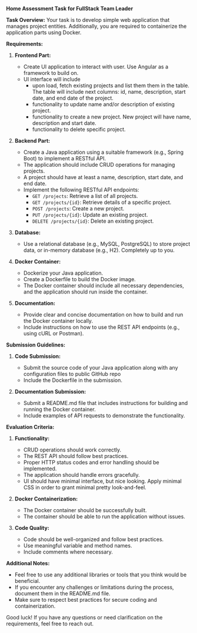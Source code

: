 **Home Assessment Task for FullStack Team Leader**

**Task Overview:**
Your task is to develop simple web application that manages project entities. Additionally, you are required to containerize the application parts using Docker.

**Requirements:**

1. **Frontend Part:**
   - Create UI application to interact with user. Use Angular as a framework to build on.
   - UI interface will include
      - upon load, fetch existing projects and list them them in the table. The table will include next columns: id, name, description, start date, and end date of the project.
      - functionality to update name and/or description of existing project.
      - functionality to create a new project. New project will have name, description and start date.
      - functionality to delete specific project.

2. **Backend Part:**
   - Create a Java application using a suitable framework (e.g., Spring Boot) to implement a RESTful API.
   - The application should include CRUD operations for managing projects.
   - A project should have at least a name, description, start date, and end date.
   - Implement the following RESTful API endpoints:
      - `GET /projects`: Retrieve a list of all projects.
      - `GET /projects/{id}`: Retrieve details of a specific project.
      - `POST /projects`: Create a new project.
      - `PUT /projects/{id}`: Update an existing project.
      - `DELETE /projects/{id}`: Delete an existing project.

3. **Database:**
   - Use a relational database (e.g., MySQL, PostgreSQL) to store project data, or in-memory database (e.g., H2). Completely up to you.

4. **Docker Container:**
   - Dockerize your Java application.
   - Create a Dockerfile to build the Docker image.
   - The Docker container should include all necessary dependencies, and the application should run inside the container.

5. **Documentation:**
   - Provide clear and concise documentation on how to build and run the Docker container locally.
   - Include instructions on how to use the REST API endpoints (e.g., using cURL or Postman).

**Submission Guidelines:**

1. **Code Submission:**
   - Submit the source code of your Java application along with any configuration files to public GitHub repo
   - Include the Dockerfile in the submission.

2. **Documentation Submission:**
   - Submit a README.md file that includes instructions for building and running the Docker container.
   - Include examples of API requests to demonstrate the functionality.

**Evaluation Criteria:**

1. **Functionality:**
   - CRUD operations should work correctly.
   - The REST API should follow best practices.
   - Proper HTTP status codes and error handling should be implemented.
   - The application should handle errors gracefully.
   - UI should have minimal interface, but nice looking. Apply minimal CSS in order to grant minimal pretty look-and-feel.

3. **Docker Containerization:**
   - The Docker container should be successfully built.
   - The container should be able to run the application without issues.

6. **Code Quality:**
   - Code should be well-organized and follow best practices.
   - Use meaningful variable and method names.
   - Include comments where necessary.

**Additional Notes:**

- Feel free to use any additional libraries or tools that you think would be beneficial.
- If you encounter any challenges or limitations during the process, document them in the README.md file.
- Make sure to respect best practices for secure coding and containerization.

Good luck! If you have any questions or need clarification on the requirements, feel free to reach out.

